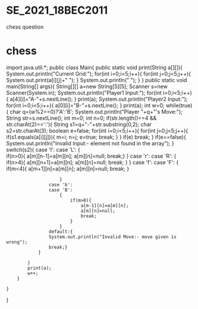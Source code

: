 # SE_2021_18BEC2011
chess question 
# chess
import java.util.*;
public class Main{
    public static void print(String a[][]){
        System.out.println("Current Grid:");
        for(int i=0;i<5;i++){
            for(int j=0;j<5;j++){
                System.out.print(a[i][j]+" ");
            }
            System.out.println(" ");
        }
    }
    public static void main(String[] args){
        String[][] a=new String[5][5];
        Scanner s=new Scanner(System.in);
        System.out.println("Player1 Input:");
        for(int i=0;i<5;i++){
            a[4][i]="A-"+s.nextLine();
        }
        print(a);
        System.out.println("Player2 Input:");
        for(int i=0;i<5;i++){
            a[0][i]="B-"+s.nextLine();
        }
        print(a);
        int w=0;
        while(true){
            char q=(w%2==0)?'A':'B';
            System.out.println("Player "+q+"\'s Move:");
            String str=s.nextLine();
            int m=0;
            int n=0;
            if(str.length()==4 && str.charAt(2)==':'){
                String s1=q+"-"+str.substring(0,2);
                char s2=str.charAt(3);
                boolean e=false;
                for(int i=0;i<5;i++){
                    for(int j=0;j<5;j++){
                        if(s1.equals(a[i][j])){
                            m=i;
                            n=j;
                            e=true;
                            break;
                        }
                    }
                    if(e) break;
                }
                if(e==false){
                    System.out.println("Invalid Input:- element not found in the array");
                }
                switch(s2){
                    case 'l':
                    case 'L':
                        {  
                            if(n>0){
                            a[m][n-1]=a[m][n];
                            a[m][n]=null;
                            break;}
                        }
                    case 'r':
                    case 'R':
                        {
                            if(n>4){
                            a[m][n+1]=a[m][n];
                            a[m][n]=null;
                            break;
                            }
                        }
                    case 'f':
                    case 'F':
                        {
                            if(m<4){
                                a[m+1][n]=a[m][n];
                                a[m][n]=null;
                                break;
                            }
                            
                        }
                    case 'b':
                    case 'B':
                        {
                            if(m>0){
                                a[m-1][n]=a[m][n];
                                a[m][n]=null;
                                break;
                            }
                        }
                    default:{
                    System.out.println("Invalid Move:- move given is wrong");
                    break;}
                }
                
            }
            print(a);
            w++;
        }
        
    }
}
